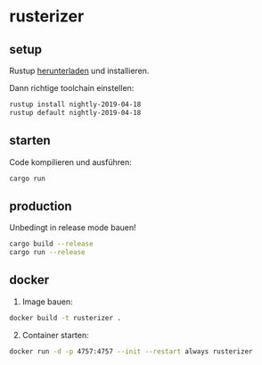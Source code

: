 # rusterizer

## setup
Rustup [herunterladen](https://rustup.rs/) und installieren.

Dann richtige toolchain einstellen:
```bash
rustup install nightly-2019-04-18
rustup default nightly-2019-04-18
```

## starten

Code kompilieren und ausführen:
```bash
cargo run
```

## production

Unbedingt in release mode bauen!
```bash
cargo build --release
cargo run --release
```

## docker

1. Image bauen:
```bash
docker build -t rusterizer .
```

2. Container starten:
```bash
docker run -d -p 4757:4757 --init --restart always rusterizer
```